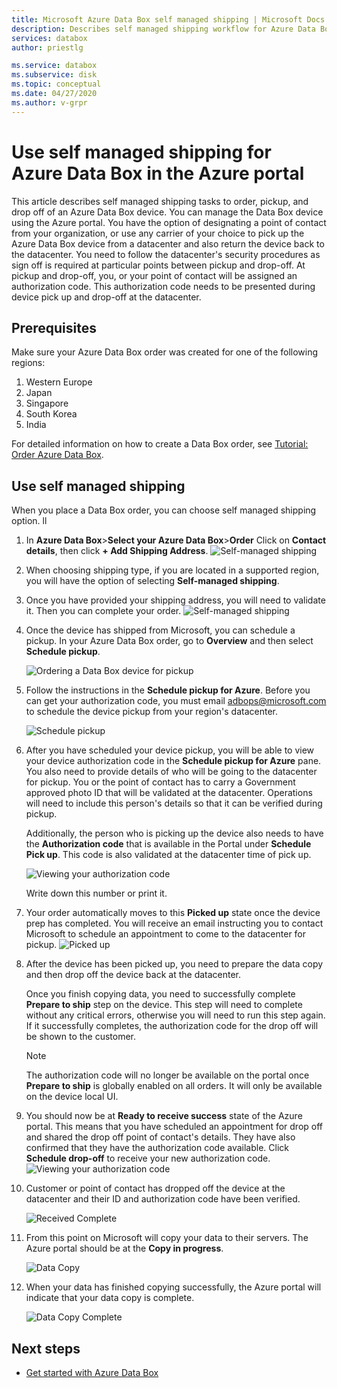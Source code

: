 ```yaml
---
title: Microsoft Azure Data Box self managed shipping | Microsoft Docs in data 
description: Describes self managed shipping workflow for Azure Data Box devices
services: databox
author: priestlg

ms.service: databox
ms.subservice: disk
ms.topic: conceptual
ms.date: 04/27/2020
ms.author: v-grpr
---
```


# Use self managed shipping for Azure Data Box in the Azure portal

This article describes self managed shipping tasks to order, pickup, and drop off of an Azure Data Box device. You can manage the Data Box device using the Azure portal. You have the option of designating a point of contact from your organization, or use any carrier of your choice to pick up the Azure Data Box device from a datacenter and also return the device back to the datacenter. You need to follow the datacenter's security procedures as sign off is required at particular points between pickup and drop-off. At pickup and drop-off, you, or your point of contact will be assigned an authorization code. This authorization code needs to be presented during device pick up and drop-off at the datacenter.

## Prerequisites

Make sure your Azure Data Box order was created for one of the following regions:

1. Western Europe
2. Japan
3. Singapore
4. South Korea
5. India

For detailed information on how to create a Data Box order, see [Tutorial: Order Azure Data Box](data-box-deploy-ordered.md).

## Use self managed shipping

When you place a Data Box order, you can choose self managed shipping option.
ll
1. In **Azure Data Box**>**Select your Azure Data Box**>**Order** Click on **Contact details**, then click **+ Add Shipping Address**.
   ![Self-managed shipping](media\data-box-portal-customer-managed-shipping\choose-self-managed-shipping-1.png)

2. When choosing shipping type, if you are located in a supported region, you will have the option of selecting **Self-managed shipping**.

3. Once you have provided your shipping address, you will need to validate it.
Then you can complete your order.
   ![Self-managed shipping](media\data-box-portal-customer-managed-shipping\choose-self-managed-shipping-2.png)

4. Once the device has shipped from Microsoft, you can schedule a pickup. In your Azure Data Box order, go to **Overview** and then select **Schedule pickup**.

   ![Ordering a Data Box device for pickup](media\data-box-portal-customer-managed-shipping\data-box-portal-schedule-pickup-01.png)

5. Follow the instructions in the **Schedule pickup for Azure**. Before you can get your authorization code, you must email [adbops@microsoft.com](mailto:adbops@microsoft.com) to schedule the device pickup from your region's datacenter.

   ![Schedule pickup](media\data-box-portal-customer-managed-shipping\data-box-portal-schedule-pickup-email-01.png)

6. After you have scheduled your device pickup, you will be able to view your device authorization code in the **Schedule pickup for Azure** pane.
   You also need to provide details of who will be going to the datacenter for pickup. You or the point of contact has to carry a Government approved photo ID that will be validated at the datacenter. Operations will need to include this person's details so that it can be verified during pickup.

   Additionally, the person who is picking up the device also needs to have the **Authorization code** that is available in the Portal under **Schedule Pick up**. This code is also validated at the datacenter time of pick up.

   ![Viewing your authorization code](media\data-box-portal-customer-managed-shipping\data-box-portal-auth-01b.png)

    Write down this number or print it.

7. Your order automatically moves to this **Picked up** state once the device prep has completed. You will receive an email instructing you to contact Microsoft to schedule an appointment to come to the datacenter for pickup.
  ![Picked up](media\data-box-portal-customer-managed-shipping\data-box-portal-picked-up-boxed-01.png)

8. After the device has been picked up, you need to prepare the data copy and then drop off the device back at the datacenter.

   Once you finish copying data, you need to successfully complete **Prepare to ship** step on the device. This step will need to complete without any critical errors, otherwise you will need to run this step again. If it successfully completes, the authorization code for the drop off will be shown to the customer.

   > [!NOTE]
   >
   > The authorization code will no longer be available on the portal once **Prepare to ship** is globally enabled on all orders. It will only be available on the device local UI.

9. You should now be at **Ready to receive success** state of the Azure portal. This means that you have scheduled an appointment for drop off and shared the drop off point of contact's details. They have also confirmed that they have the authorization code available. Click **Schedule drop-off** to receive your new authorization code.
   ![Viewing your authorization code](media\data-box-portal-customer-managed-shipping\data-box-portal-received-complete-02b.png)

10. Customer or point of contact has dropped off the device at the datacenter and their ID and authorization code have been verified.

    ![Received Complete](media\data-box-portal-customer-managed-shipping\data-box-portal-received-complete-01.png)

11. From this point on Microsoft will copy your data to their servers. The Azure portal should be at the **Copy in progress**.

    ![Data Copy](media\data-box-portal-customer-managed-shipping\data-box-copy-data-01.png)

12. When your data has finished copying successfully, the Azure portal will indicate that your data copy is complete.

    ![Data Copy Complete](media\data-box-portal-customer-managed-shipping\data-box-copy-data-complete-01.png)

## Next steps

- [Get started with Azure Data Box](data-box-quickstart-portal.md)
